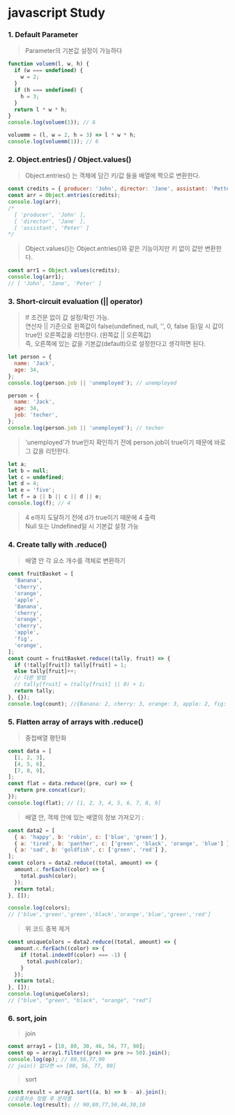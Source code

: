 # javascript Study

### 1. Default Parameter

> Parameter의 기본값 설정이 가능하다

```js
function voluem(l, w, h) {
  if (w === undefined) {
    w = 2;
  }
  if (h === undefined) {
    h = 3;
  }
  return l * w * h;
}
console.log(voluem(1)); // 6
```

```js
voluemm = (l, w = 2, h = 3) => l * w * h;
console.log(voluemm(1)); // 6
```

### 2. Object.entries() / Object.values()

> Object.entries() 는 객체에 담긴 키/값 들을 배열에 짝으로 변환한다.

```js
const credits = { producer: 'John', director: 'Jane', assistant: 'Petter' };
const arr = Object.entries(credits);
console.log(arr);
/*
  [ 'producer', 'John' ],
  [ 'director', 'Jane' ],
  [ 'assistant', 'Peter' ]
*/
```

> Object.values()는 Object.entries()와 같은 기능이지만 키 없이 값만 변환한다.

```js
const arr1 = Object.values(credits);
console.log(arr1);
// [ 'John', 'Jane', 'Peter' ]
```

### 3. Short-circuit evaluation (|| operator)

> If 조건문 없이 값 설정/확인 가능.  
> 연산자 || 기준으로 왼쪽값이 false(undefined, null, '', 0, false 등)일 시 값이 true인 오른쪽값을 리턴한다. (왼쪽값 || 오른쪽값)  
> 즉, 오른쪽에 있는 값을 기본값(default)으로 설정한다고 생각하면 된다.

```js
let person = {
  name: 'Jack',
  age: 34,
};
console.log(person.job || 'unemployed'); // unemployed
```

```js
person = {
  name: 'Jack',
  age: 34,
  job: 'techer',
};
console.log(person.job || 'unemployed'); // techer
```

> 'unemployed'가 true인지 확인하기 전에 person.job이 true이기 때문에 바로 그 값을 리턴한다.

```js
let a;
let b = null;
let c = undefined;
let d = 4;
let e = 'five';
let f = a || b || c || d || e;
console.log(f); // 4
```

> 4 e까지 도달하기 전에 d가 true이기 때문에 4 출력  
> Null 또는 Undefined일 시 기본값 설정 가능

### 4. Create tally with .reduce()

> 배열 안 각 요소 개수를 객체로 변환하기

```js
const fruitBasket = [
  'Banana',
  'cherry',
  'orange',
  'apple',
  'Banana',
  'cherry',
  'orange',
  'cherry',
  'apple',
  'fig',
  'orange',
];
const count = fruitBasket.reduce((tally, fruit) => {
  if (!tally[fruit]) tally[fruit] = 1;
  else tally[fruit]++;
  // 다른 방법
  // tally[fruit] = (tally[fruit] || 0) + 1;
  return tally;
}, {});
console.log(count); //{Banana: 2, cherry: 3, orange: 3, apple: 2, fig: 1}
```

### 5. Flatten array of arrays with .reduce()

> 중첩배열 평탄화

```js
const data = [
  [1, 2, 3],
  [4, 5, 6],
  [7, 8, 9],
];
const flat = data.reduce((pre, cur) => {
  return pre.concat(cur);
});
console.log(flat); // [1, 2, 3, 4, 5, 6, 7, 8, 9]
```

> 배열 안, 객체 안에 있는 배열의 정보 가져오기 :

```js
const data2 = [
  { a: 'happy', b: 'robin', c: ['blue', 'green'] },
  { a: 'tired', b: 'panther', c: ['green', 'black', 'orange', 'blue'] },
  { a: 'sad', b: 'goldfish', c: ['green', 'red'] },
];
const colors = data2.reduce((total, amount) => {
  amount.c.forEach((color) => {
    total.push(color);
  });
  return total;
}, []);

console.log(colors);
// ['blue','green','green','black','orange','blue','green','red']
```

> 위 코드 중복 제거

```js
const uniqueColors = data2.reduce((total, amount) => {
  amount.c.forEach((color) => {
    if (total.indexOf(color) === -1) {
      total.push(color);
    }
  });
  return total;
}, []);
console.log(uniqueColors);
// ["blue", "green", "black", "orange", "red"]
```

### 6. sort, join

> join

```js
const array1 = [10, 80, 30, 46, 56, 77, 90];
const op = array1.filter((pre) => pre >= 50).join();
console.log(op); // 80,56,77,90
// join() 없다면 => [80, 56, 77, 90]
```

> sort

```js
const result = array1.sort((a, b) => b - a).join();
//오름차순 정렬 후 문자열
console.log(result); // 90,80,77,56,46,30,10
```